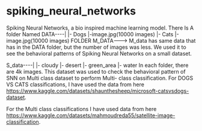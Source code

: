 # spiking_neural_networks
Spiking Neural Networks, a bio inspired machine learning model.
There Is A folder Named DATA----|
                                |- Dogs
                                    |-image.jpg(10000 images)
                                |- Cats
                                    |-image.jpg(10000 images)
FOLDER M_DATA---> M_data has same data that has in the DATA folder, but the number of images was less. We used it to see the behavioral patterns of Spiking Neural Networks on a small dataset.

S_data----|
          |- cloudy
          |- desert
          |- green_area
          |- water
In each folder, there are 4k images. This dataset was used to check the behavioral pattern of SNN on Multi class dataset to perform Multi- class classification.
For DOGS VS CATS classifications, I have used the data from here 
https://www.kaggle.com/datasets/shaunthesheep/microsoft-catsvsdogs-dataset.

For the Multi class classifications I have used data from here
https://www.kaggle.com/datasets/mahmoudreda55/satellite-image-classification.
